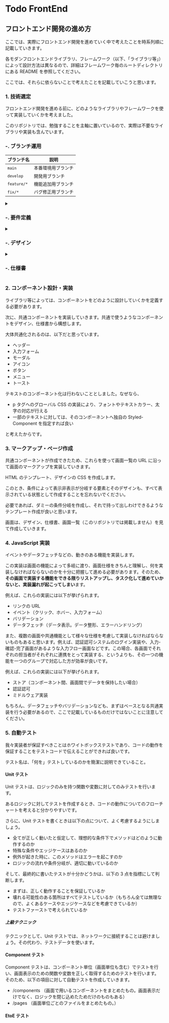 ﻿# Todo FrontEnd

## フロントエンド開発の進め方

ここでは、実際にフロントエンド開発を進めていく中で考えたことを時系列順に記載していきます。

各モダンフロントエンドライブラリ、フレームワーク（以下、「ライブラリ等」）によって設計方法は異なるので、詳細はフレームワーク毎のルートディレクトリにある README を参照してください。

ここでは、それらに依らないことで考えたことを記載していこうと思います。

### 1. 技術選定

フロントエンド開発を進める前に、どのようなライブラリやフレームワークを使って実装していくかを考えました。

このリポジトリでは、勉強することを主軸に置いているので、実際は不要なライブラリや実装も含んでいます。

### -. ブランチ運用

| ブランチ名  | 説明               |
| ----------- | ------------------ |
| `main`      | 本番環境用ブランチ |
| `develop`   | 開発用ブランチ     |
| `feature/*` | 機能追加用ブランチ |
| `fix/*`     | バグ修正用ブランチ |

<details>
<summary><h3>-. 要件定義</h3></summary>

100%これに沿って開発していくわけではないので、あしからず。

![全体の構成](/apps/front/assets/images/overall-composition.png)

![主要なコンテンツ_1](/apps/front/assets/images/main-contents_1.png)

![主要なコンテンツ_2](/apps/front/assets/images/main-contents_2.png)

![主要なコンテンツ_3](/apps/front/assets/images/main-contents_3.png)

</details>

<details>
<summary><h3>-. デザイン</h3></summary>

100%これに沿って開発していくわけではないので、あしからず。

![デザイン](/apps/front/assets/images/design.png)

</details>

<details>
<summary><h3>-. 仕様書</h3></summary>

100%これに沿って開発していくわけではないので、あしからず。

![サインアップ画面](/apps/front/assets/images/specification-document_sign-in.png)

![サインイン画面](/apps/front/assets/images/specification-document_sign-in.png)

![トップ画面](/apps/front/assets/images/specification-document_top.png)

![Todo詳細画面](/apps/front/assets/images/specification-document_detail.png)

![Todo登録画面](/apps/front/assets/images/specification-document_register.png)

![Todo編集画面](/apps/front/assets/images/specification-document_edit.png)

![完了済み画面](/apps/front/assets/images/specification-document_completed.png)

![メニュー画面](/apps/front/assets/images/specification-document_menu.png)

![エラー画面](/apps/front/assets/images/specification-document_error.png)

</details>

### 2. コンポーネント設計・実装

ライブラリ等によっては、コンポーネントをどのように設計していくかを定義する必要があります。

次に、共通コンポーネントを実装していきます。共通で使うようなコンポーネントをデザイン、仕様書から構想します。

大体共通化されるのは、以下だと思っています。

- ヘッダー
- 入力フォーム
- モーダル
- アイコン
- ボタン
- メニュー
- トースト

テキストのコンポーネント化は行わないこととしました。なぜなら、

- p タグへのグローバル CSS の実装により、フォントやテキストカラー、太字の対応が行える
- 一部のテキストに対しては、そのコンポーネントへ独自の Styled-Component を指定すれば良い

と考えたからです。

### 3. マークアップ・ページ作成

共通コンポーネントが作成できたため、これらを使って画面一覧の URL に沿って画面のマークアップを実装していきます。

HTML のテンプレート、デザインの CSS を作成します。

このとき、条件によって表示非表示が分岐する要素とそのデザインも、すべて表示されている状態として作成することを忘れないでください。

必要であれば、ダミーの条件分岐を作成し、それで持って出しわけできるようなテンプレート作成が良いと思います。

画面は、デザイン、仕様書、画園一覧（このリポジトリでは掲載しません）を見て作成していきます。

### 4. JavaScript 実装

イベントやデータフェッチなどの、動きのある機能を実装します。

この実装は画面の機能によって多岐に渡り、画面仕様をきちんと理解し、何を実装しなければならないのかを十分に把握して進める必要があります。そのため、**その画面で実装する機能をできる限りリストアップし、タスク化して進めていかないと、実装漏れが起こってしまい**ます。

例えば、これらの実装には以下が挙げられます。

- リンクの URL
- イベント（クリック、ホバー、入力フォーム）
- バリデーション
- データフェッチ（データ表示。データ整形、エラーハンドリング）

また、複数の画面や共通機能として様々な仕様を考慮して実装しなければならないものもあると思います。例えば、認証認可システムのログイン実装や、入力-確認-完了画面があるような入力フロー画面などです。この場合、各画面でそれぞれの担当者がそれぞれに連携をとって実装する、というよりも、その一つの機能を一つのグループで対応した方が効率が良いです。

例えば、これらの実装には以下が挙げられます。

- ストア（コンポーネント間、画面間でデータを保持したい場合）
- 認証認可
- ミドルウェア実装

もちろん、データフェッチやバリデーションなども、まずはベースとなる共通実装を行う必要があるので、ここで記載しているものだけではないことに注意してください。

### 5. 自動テスト

我々実装者が保証すべきことはホワイトボックステストであり、コードの動作を保証することをテストコードで伝えることができれば良いです。

テスト名は、「何を」テストしているのかを簡潔に説明できていること。

#### Unit テスト

Unit テストは、ロジックのみを持つ関数や変数に対してのみテストを行います。

あるロジックに対してテストを作成するとき、コードの動作についてのフローチャートを考えると分かりやすいです。

さらに、Unit テストを書くときは以下の点について、よく考慮するようにしましょう。

- 全てが正しく動いたと仮定して、理想的な条件下でメソッドはどのように動作するのか
- 特殊な条件やエッジケースはあるのか
- 例外が起きた時に、このメソッドはエラーを起こすのか
- ロジックの流れや条件分岐が、適切に動いているのか

そして、最終的に書いたテストが十分かどうかは、以下の 3 点を指標にして判断します。

- まずは、正しく動作することを保証しているか
- 壊れる可能性のある箇所はすべてテストしているか（もちろん全ては無理なので、よくあるケースやエッジケースなどを考慮できているか）
- テストファーストで考えられているか

##### 上級テクニック

テクニックとして、Unit テストでは、ネットワークに接続することは避けましょう。その代わり、テストデータを使います。

#### Component テスト

Component テストは、コンポーネント単位（画面単位も含む）でテストを行い、画面表示のための関数や変数を正しく取得するためのテストを行います。
そのため、以下の項目に対して自動テストを作成していきます。

- /components （画面で用いるコンポーネントをまとめたもの。画面表示だけでなく、ロジックを閉じ込めたためだけのものもある）
- /pages （画面単位ごとのファイルをまとめたもの。）

#### EtoE テスト
